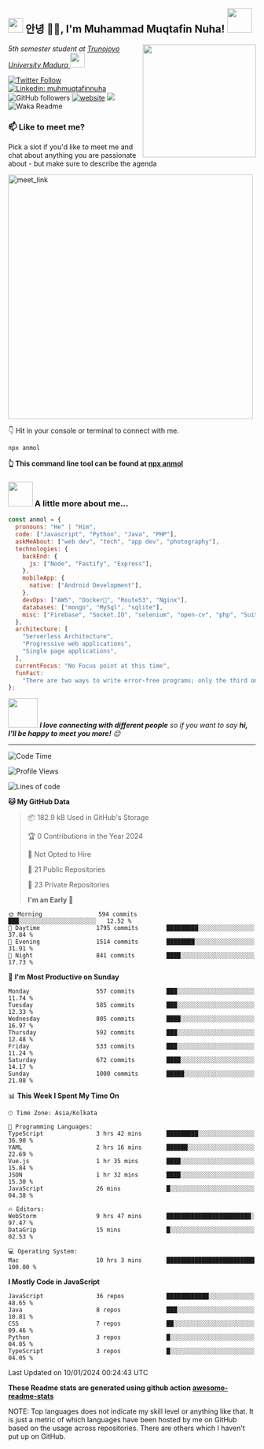 <h2><img src="https://emojis.slackmojis.com/emojis/images/1531849430/4246/blob-sunglasses.gif?1531849430" width="30"/> 안녕 🙏🏻, I'm Muhammad Muqtafin Nuha! <img src="https://media.giphy.com/media/12oufCB0MyZ1Go/giphy.gif" width="50"></h2>
<img align='right' src="https://media.giphy.com/media/M9gbBd9nbDrOTu1Mqx/giphy.gif" width="230">
<p><em>5th semester student at <a href="https://www.trunojoyo.ac.id/">Trunojoyo University Madura
</a><img src="https://media.giphy.com/media/WUlplcMpOCEmTGBtBW/giphy.gif" width="30"> 
</em></p>

[![Twitter Follow](https://img.shields.io/twitter/follow/iam_apinn)](https://twitter.com/iam_apinn)
[![Linkedin: muhmuqtafinnuha](https://img.shields.io/badge/-muhmuqtafinnuha-blue?style=flat-square&logo=Linkedin&logoColor=white&link=https://www.linkedin.com/in/muhmuqtafinnuha/)](https://www.linkedin.com/in/muhmuqtafinnuha/)
![GitHub followers](https://img.shields.io/github/followers/anmol098?label=Follow&style=social)
[![website](https://img.shields.io/badge/Website-46a2f1.svg?&style=flat-square&logo=Google-Chrome&logoColor=white&link=https://anmolsingh.me/)](https://anmolsingh.me/)
![](https://visitor-badge.glitch.me/badge?page_id=anmol098.anmol098)
![Waka Readme](https://github.com/anmol098/anmol098/workflows/Waka%20Readme/badge.svg)

### 📫 Like to meet me?

Pick a slot if you'd like to meet me and chat about anything you are passionate about - but make sure to describe the agenda

<a href="https://calendly.com/anmol098/30min" target="_blank"><img width="498" alt="meet_link" src="https://user-images.githubusercontent.com/15426564/144297439-f530f383-e73e-41e0-9914-a9b7d3f432e5.png"></a>

👇 Hit in your console or terminal to connect with me.

```bash
npx anmol
```

**👆 This command line tool can be found at [npx anmol](https://github.com/anmol098/npx_card)**

### <img src="https://media.giphy.com/media/VgCDAzcKvsR6OM0uWg/giphy.gif" width="50"> A little more about me...

```javascript
const anmol = {
  pronouns: "He" | "Him",
  code: ["Javascript", "Python", "Java", "PHP"],
  askMeAbout: ["web dev", "tech", "app dev", "photography"],
  technologies: {
    backEnd: {
      js: ["Node", "Fastify", "Express"],
    },
    mobileApp: {
      native: ["Android Development"],
    },
    devOps: ["AWS", "Docker🐳", "Route53", "Nginx"],
    databases: ["mongo", "MySql", "sqlite"],
    misc: ["Firebase", "Socket.IO", "selenium", "open-cv", "php", "SuiteApp"],
  },
  architecture: [
    "Serverless Architecture",
    "Progressive web applications",
    "Single page applications",
  ],
  currentFocus: "No Focus point at this time",
  funFact:
    "There are two ways to write error-free programs; only the third one works",
};
```

<img src="https://media.giphy.com/media/LnQjpWaON8nhr21vNW/giphy.gif" width="60"> <em><b>I love connecting with different people</b> so if you want to say <b>hi, I'll be happy to meet you more!</b> 😊</em>

---

<!--START_SECTION:waka-->

![Code Time](http://img.shields.io/badge/Code%20Time-2%2C515%20hrs%2054%20mins-blue)

![Profile Views](http://img.shields.io/badge/Profile%20Views-1792-blue)

![Lines of code](https://img.shields.io/badge/From%20Hello%20World%20I%27ve%20Written-4.8%20million%20lines%20of%20code-blue)

**🐱 My GitHub Data**

> 📦 182.9 kB Used in GitHub's Storage
>
> 🏆 0 Contributions in the Year 2024
>
> 🚫 Not Opted to Hire
>
> 📜 21 Public Repositories
>
> 🔑 23 Private Repositories
>
> **I'm an Early 🐤**

```text
🌞 Morning                594 commits         ███░░░░░░░░░░░░░░░░░░░░░░   12.52 %
🌆 Daytime                1795 commits        █████████░░░░░░░░░░░░░░░░   37.84 %
🌃 Evening                1514 commits        ████████░░░░░░░░░░░░░░░░░   31.91 %
🌙 Night                  841 commits         ████░░░░░░░░░░░░░░░░░░░░░   17.73 %
```

📅 **I'm Most Productive on Sunday**

```text
Monday                   557 commits         ███░░░░░░░░░░░░░░░░░░░░░░   11.74 %
Tuesday                  585 commits         ███░░░░░░░░░░░░░░░░░░░░░░   12.33 %
Wednesday                805 commits         ████░░░░░░░░░░░░░░░░░░░░░   16.97 %
Thursday                 592 commits         ███░░░░░░░░░░░░░░░░░░░░░░   12.48 %
Friday                   533 commits         ███░░░░░░░░░░░░░░░░░░░░░░   11.24 %
Saturday                 672 commits         ████░░░░░░░░░░░░░░░░░░░░░   14.17 %
Sunday                   1000 commits        █████░░░░░░░░░░░░░░░░░░░░   21.08 %
```

📊 **This Week I Spent My Time On**

```text
🕑︎ Time Zone: Asia/Kolkata

💬 Programming Languages:
TypeScript               3 hrs 42 mins       █████████░░░░░░░░░░░░░░░░   36.90 %
YAML                     2 hrs 16 mins       ██████░░░░░░░░░░░░░░░░░░░   22.69 %
Vue.js                   1 hr 35 mins        ████░░░░░░░░░░░░░░░░░░░░░   15.84 %
JSON                     1 hr 32 mins        ████░░░░░░░░░░░░░░░░░░░░░   15.30 %
JavaScript               26 mins             █░░░░░░░░░░░░░░░░░░░░░░░░   04.38 %

🔥 Editors:
WebStorm                 9 hrs 47 mins       ████████████████████████░   97.47 %
DataGrip                 15 mins             █░░░░░░░░░░░░░░░░░░░░░░░░   02.53 %

💻 Operating System:
Mac                      10 hrs 3 mins       █████████████████████████   100.00 %
```

**I Mostly Code in JavaScript**

```text
JavaScript               36 repos            ████████████░░░░░░░░░░░░░   48.65 %
Java                     8 repos             ███░░░░░░░░░░░░░░░░░░░░░░   10.81 %
CSS                      7 repos             ██░░░░░░░░░░░░░░░░░░░░░░░   09.46 %
Python                   3 repos             █░░░░░░░░░░░░░░░░░░░░░░░░   04.05 %
TypeScript               3 repos             █░░░░░░░░░░░░░░░░░░░░░░░░   04.05 %
```

Last Updated on 10/01/2024 00:24:43 UTC

<!--END_SECTION:waka-->

**These Readme stats are generated using github action [awesome-readme-stats](https://github.com/anmol098/waka-readme-stats)**

NOTE: Top languages does not indicate my skill level or anything like that. It is just a metric of which languages have been hosted by me on GitHub based on the usage across repositories. There are others which I haven't put up on GitHub.
